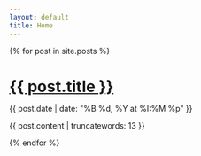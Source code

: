 ```yaml
---
layout: default
title: Home
---
```


<html lang='en'>

<head>
	<meta charset='UTF-8'>
	<meta name='viewport' content='width=device-width, initial-scale=1' user-scalable='yes'>
	<title>Peacharonies: Blog</title>
	<style>
		body {padding: 0px 30px}
		ul {list-style-type: none;}
		li {white-space: pre-line;
			font-size: 25px;}
		h1 {margin-bottom: 0px;}		
		h2 {margin-top: 0px;
			font-size: 20px;
			opacity: 60%;}
		.social-media-list { font-size: 13px; }
		.username { font-size: 13px !important; }
	</style>
</head>

<body>

 
{% for post in site.posts %}
    <h1><a href="{{ post.url }}">{{ post.title }}</a></h1>
    <p>{{ post.date | date: "%B %d, %Y at %I:%M %p" }}</p>
    <p>{{ post.content | truncatewords: 13 }}</p>
{% endfor %}
